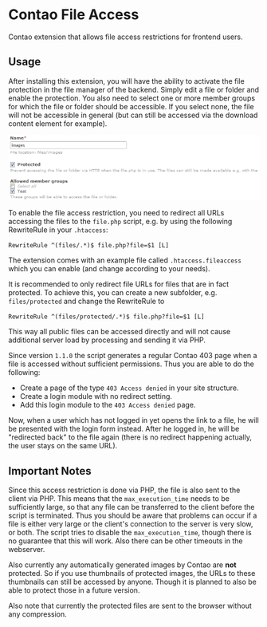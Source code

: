 Contao File Access
=====================

Contao extension that allows file access restrictions for frontend users.

## Usage

After installing this extension, you will have the ability to activate the file protection in the file manager of the backend. Simply edit a file or folder and enable the protection. You also need to select one or more member groups for which the file or folder should be accessible. If you select none, the file will not be accessible in general (but can still be accessed via the download content element for example).

![Screenshot](https://raw.githubusercontent.com/fritzmg/contao-file-access/master/screenshot.png)

To enable the file access restriction, you need to redirect all URLs accessing the files to the `file.php` script, e.g. by using the following RewriteRule in your `.htaccess`:

```
RewriteRule ^(files/.*)$ file.php?file=$1 [L]
```

The extension comes with an example file called `.htaccess.fileaccess` which you can enable (and change according to your needs).

It is recommended to only redirect file URLs for files that are in fact protected. To achieve this, you can create a new subfolder, e.g. `files/protected` and change the RewriteRule to

```
RewriteRule ^(files/protected/.*)$ file.php?file=$1 [L]
```

This way all public files can be accessed directly and will not cause additional server load by processing and sending it via PHP.

Since version `1.1.0` the script generates a regular Contao 403 page when a file is accessed without sufficient permissions. Thus you are able to do the following:

- Create a page of the type `403 Access denied` in your site structure.
- Create a login module with no redirect setting.
- Add this login module to the `403 Access denied` page.

Now, when a user which has not logged in yet opens the link to a file, he will be presented with the login form instead. After he logged in, he will be "redirected back" to the file again (there is no redirect happening actually, the user stays on the same URL).

## Important Notes

Since this access restriction is done via PHP, the file is also sent to the client via PHP. This means that the `max_execution_time` needs to be sufficiently large, so that any file can be transferred to the client before the script is terminated. Thus you should be aware that problems can occur if a file is either very large or the client's connection to the server is very slow, or both. The script tries to disable the `max_execution_time`, though there is no guarantee that this will work. Also there can be other timeouts in the webserver.

Also currently any automatically generated images by Contao are __not__ protected. So if you use thumbnails of protected images, the URLs to these thumbnails can still be accessed by anyone. Though it is planned to also be able to protect those in a future version.

Also note that currently the protected files are sent to the browser without any compression.
